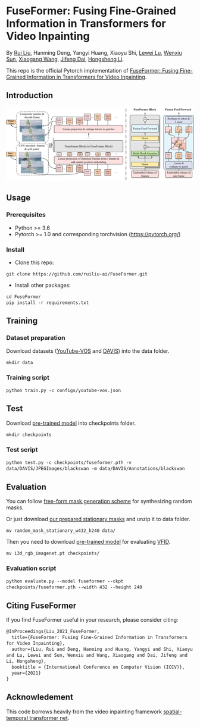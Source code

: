 # FuseFormer: Fusing Fine-Grained Information in Transformers for Video Inpainting

By [Rui Liu](https://ruiliu-ai.github.io), Hanming Deng, Yangyi Huang, Xiaoyu Shi, [Lewei Lu](https://dblp.org/pid/247/6438.html), [Wenxiu Sun](http://wenxiusun.com/), [Xiaogang Wang](https://www.ee.cuhk.edu.hk/~xgwang/), [Jifeng Dai](https://jifengdai.org/), [Hongsheng Li](https://www.ee.cuhk.edu.hk/~hsli/). 

This repo is the official Pytorch implementation of [FuseFormer: Fusing Fine-Grained Information in Transformers for Video Inpainting](https://arxiv.org/abs/2109.02974).

## Introduction
<img src='imgs/pipeline.png' width="900px">

## Usage

### Prerequisites
- Python >= 3.6
- Pytorch >= 1.0 and corresponding torchvision (https://pytorch.org/)

### Install
- Clone this repo:
```
git clone https://github.com/ruiliu-ai/FuseFormer.git
```
- Install other packages:
```
cd FuseFormer
pip install -r requirements.txt
```

## Training

### Dataset preparation
Download datasets ([YouTube-VOS](https://competitions.codalab.org/competitions/19544) and [DAVIS](https://davischallenge.org/davis2017/code.html)) into the data folder.
```
mkdir data
```

### Training script
```
python train.py -c configs/youtube-vos.json
```

## Test
Download [pre-trained model](https://drive.google.com/file/d/1BuSE42QAAUoQAJawbr5mMRXcqRRKeELc/view?usp=sharing) into checkpoints folder.
```
mkdir checkpoints
```

### Test script
```
python test.py -c checkpoints/fuseformer.pth -v data/DAVIS/JPEGImages/blackswan -m data/DAVIS/Annotations/blackswan
```

## Evaluation
You can follow [free-form mask generation scheme](https://github.com/JiahuiYu/generative_inpainting) for synthesizing random masks.

Or just download [our prepared stationary masks](https://drive.google.com/file/d/1lV_EZafayBF0QUM7socbKW7HIxxSaoeU/view?usp=sharing) and unzip it to data folder. 
```
mv random_mask_stationary_w432_h240 data/
```

Then you need to download [pre-trained model](https://drive.google.com/file/d/1A-ilDsXZCVhWh2_erApyL7C0jXhaeTjR/view?usp=sharing) for evaluating [VFID](https://github.com/deepmind/kinetics-i3d). 
```
mv i3d_rgb_imagenet.pt checkpoints/
```

### Evaluation script
```
python evaluate.py --model fuseformer --ckpt checkpoints/fuseformer.pth --width 432 --height 240
```

## Citing FuseFormer
If you find FuseFormer useful in your research, please consider citing:
```
@InProceedings{Liu_2021_FuseFormer,
  title={FuseFormer: Fusing Fine-Grained Information in Transformers for Video Inpainting},
  author={Liu, Rui and Deng, Hanming and Huang, Yangyi and Shi, Xiaoyu and Lu, Lewei and Sun, Wenxiu and Wang, Xiaogang and Dai, Jifeng and Li, Hongsheng},
  booktitle = {International Conference on Computer Vision (ICCV)},
  year={2021}
}
```

## Acknowledement
This code borrows heavily from the video inpainting framework [spatial-temporal transformer net](https://github.com/researchmm/STTN). 
